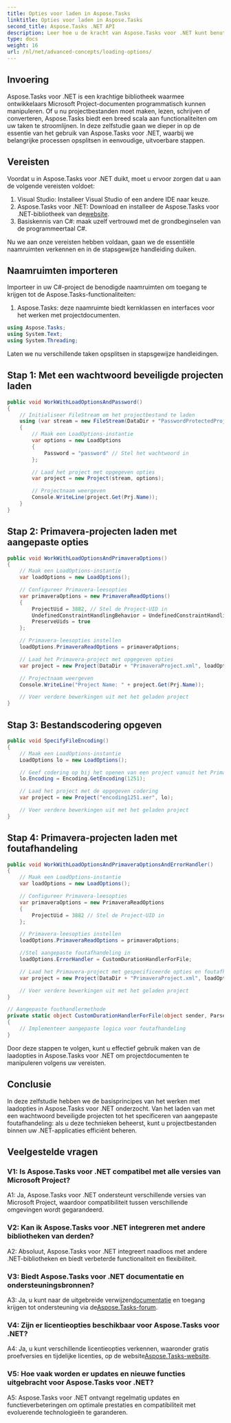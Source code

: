 ```yaml
---
title: Opties voor laden in Aspose.Tasks
linktitle: Opties voor laden in Aspose.Tasks
second_title: Aspose.Tasks .NET API
description: Leer hoe u de kracht van Aspose.Tasks voor .NET kunt benutten om Microsoft Project-documenten efficiënt te beheren met stapsgewijze begeleiding.
type: docs
weight: 16
url: /nl/net/advanced-concepts/loading-options/
---
```

## Invoering

Aspose.Tasks voor .NET is een krachtige bibliotheek waarmee ontwikkelaars Microsoft Project-documenten programmatisch kunnen manipuleren. Of u nu projectbestanden moet maken, lezen, schrijven of converteren, Aspose.Tasks biedt een breed scala aan functionaliteiten om uw taken te stroomlijnen. In deze zelfstudie gaan we dieper in op de essentie van het gebruik van Aspose.Tasks voor .NET, waarbij we belangrijke processen opsplitsen in eenvoudige, uitvoerbare stappen.

## Vereisten

Voordat u in Aspose.Tasks voor .NET duikt, moet u ervoor zorgen dat u aan de volgende vereisten voldoet:

1. Visual Studio: Installeer Visual Studio of een andere IDE naar keuze.
2.  Aspose.Tasks voor .NET: Download en installeer de Aspose.Tasks voor .NET-bibliotheek van de[website](https://releases.aspose.com/tasks/net/).
3. Basiskennis van C#: maak uzelf vertrouwd met de grondbeginselen van de programmeertaal C#.

Nu we aan onze vereisten hebben voldaan, gaan we de essentiële naamruimten verkennen en in de stapsgewijze handleiding duiken.

## Naamruimten importeren

Importeer in uw C#-project de benodigde naamruimten om toegang te krijgen tot de Aspose.Tasks-functionaliteiten:

1. Aspose.Tasks: deze naamruimte biedt kernklassen en interfaces voor het werken met projectdocumenten.

```csharp
using Aspose.Tasks;
using System.Text;
using System.Threading;
```

Laten we nu verschillende taken opsplitsen in stapsgewijze handleidingen.

## Stap 1: Met een wachtwoord beveiligde projecten laden

```csharp
public void WorkWithLoadOptionsAndPassword()
{
    // Initialiseer FileStream om het projectbestand te laden
    using (var stream = new FileStream(DataDir + "PasswordProtectedProject.mpp", FileMode.Open))
    {
        // Maak een LoadOptions-instantie
        var options = new LoadOptions
        {
            Password = "password" // Stel het wachtwoord in
        };

        // Laad het project met opgegeven opties
        var project = new Project(stream, options);

        // Projectnaam weergeven
        Console.WriteLine(project.Get(Prj.Name));
    }
}
```

## Stap 2: Primavera-projecten laden met aangepaste opties

```csharp
public void WorkWithLoadOptionsAndPrimaveraOptions()
{
    // Maak een LoadOptions-instantie
    var loadOptions = new LoadOptions();

    // Configureer Primavera-leesopties
    var primaveraOptions = new PrimaveraReadOptions()
    {
        ProjectUid = 3882, // Stel de Project-UID in
        UndefinedConstraintHandlingBehavior = UndefinedConstraintHandlingBehavior.None,
        PreserveUids = true
    };

    // Primavera-leesopties instellen
    loadOptions.PrimaveraReadOptions = primaveraOptions;

    // Laad het Primavera-project met opgegeven opties
    var project = new Project(DataDir + "PrimaveraProject.xml", loadOptions);

    // Projectnaam weergeven
    Console.WriteLine("Project Name: " + project.Get(Prj.Name));

    // Voer verdere bewerkingen uit met het geladen project
}
```

## Stap 3: Bestandscodering opgeven

```csharp
public void SpecifyFileEncoding()
{
    // Maak een LoadOptions-instantie
    LoadOptions lo = new LoadOptions();

    // Geef codering op bij het openen van een project vanuit het Primavera XER-bestand
    lo.Encoding = Encoding.GetEncoding(1251);

    // Laad het project met de opgegeven codering
    var project = new Project("encoding1251.xer", lo);

    // Voer verdere bewerkingen uit met het geladen project
}
```

## Stap 4: Primavera-projecten laden met foutafhandeling

```csharp
public void WorkWithLoadOptionsAndPrimaveraOptionsAndErrorHandler()
{
    // Maak een LoadOptions-instantie
    var loadOptions = new LoadOptions();

    // Configureer Primavera-leesopties
    var primaveraOptions = new PrimaveraReadOptions
    {
        ProjectUid = 3882 // Stel de Project-UID in
    };

    // Primavera-leesopties instellen
    loadOptions.PrimaveraReadOptions = primaveraOptions;

    //Stel aangepaste foutafhandeling in
    loadOptions.ErrorHandler = CustomDurationHandlerForFile;

    // Laad het Primavera-project met gespecificeerde opties en foutafhandeling
    var project = new Project(DataDir + "PrimaveraProject.xml", loadOptions);

    // Voer verdere bewerkingen uit met het geladen project
}

// Aangepaste fouthandlermethode
private static object CustomDurationHandlerForFile(object sender, ParseErrorArgs args)
{
    // Implementeer aangepaste logica voor foutafhandeling
}
```

Door deze stappen te volgen, kunt u effectief gebruik maken van de laadopties in Aspose.Tasks voor .NET om projectdocumenten te manipuleren volgens uw vereisten.

## Conclusie

In deze zelfstudie hebben we de basisprincipes van het werken met laadopties in Aspose.Tasks voor .NET onderzocht. Van het laden van met een wachtwoord beveiligde projecten tot het specificeren van aangepaste foutafhandeling: als u deze technieken beheerst, kunt u projectbestanden binnen uw .NET-applicaties efficiënt beheren.

## Veelgestelde vragen

### V1: Is Aspose.Tasks voor .NET compatibel met alle versies van Microsoft Project?

A1: Ja, Aspose.Tasks voor .NET ondersteunt verschillende versies van Microsoft Project, waardoor compatibiliteit tussen verschillende omgevingen wordt gegarandeerd.

### V2: Kan ik Aspose.Tasks voor .NET integreren met andere bibliotheken van derden?

A2: Absoluut, Aspose.Tasks voor .NET integreert naadloos met andere .NET-bibliotheken en biedt verbeterde functionaliteit en flexibiliteit.

### V3: Biedt Aspose.Tasks voor .NET documentatie en ondersteuningsbronnen?

 A3: Ja, u kunt naar de uitgebreide verwijzen[documentatie](https://reference.aspose.com/tasks/net/) en toegang krijgen tot ondersteuning via de[Aspose.Tasks-forum](https://forum.aspose.com/c/tasks/15).

### V4: Zijn er licentieopties beschikbaar voor Aspose.Tasks voor .NET?

 A4: Ja, u kunt verschillende licentieopties verkennen, waaronder gratis proefversies en tijdelijke licenties, op de website[Aspose.Tasks-website](https://purchase.aspose.com/buy).

### V5: Hoe vaak worden er updates en nieuwe functies uitgebracht voor Aspose.Tasks voor .NET?

A5: Aspose.Tasks voor .NET ontvangt regelmatig updates en functieverbeteringen om optimale prestaties en compatibiliteit met evoluerende technologieën te garanderen.